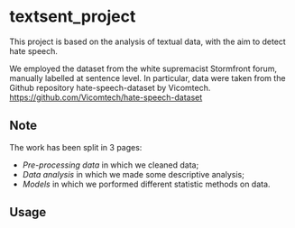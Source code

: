 # textsent_project

This project is based on the analysis of textual data, with the aim to detect hate speech.

We employed the dataset from the white supremacist Stormfront forum, manually labelled at sentence level. In particular, data were taken from the Github repository hate-speech-dataset by Vicomtech. https://github.com/Vicomtech/hate-speech-dataset

## Note

The work has been split in 3 pages:
- *Pre-processing data* in which we cleaned data;
- *Data analysis* in which we made some descriptive analysis;
- *Models* in which we porformed different statistic methods on data. 

## Usage

```python

```
